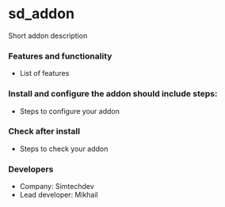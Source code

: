 # sd_addon #

Short addon description

### Features and functionality ###
- List of features

### Install and configure the addon should include steps: ###
- Steps to configure your addon

### Check after install ###
- Steps to check your addon

### Developers ###

- Company: Simtechdev
- Lead developer: Mikhail
